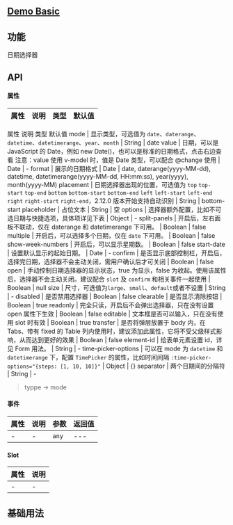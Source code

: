 ## [Demo Basic](https://wya-team.github.io/wya-vc/dist/web/date-picker/basic.html)
## 功能
日期选择器

## API

#### 属性

属性 | 说明 | 类型 | 默认值
---|---|---|---
属性	说明	类型	默认值
mode | 显示类型，可选值为 `date`、`daterange`、`datetime`、`datetimerange`、`year`、`month` | String | date
value | 日期，可以是 JavaScript 的 Date，例如 new Date()，也可以是标准的日期格式，点击右边查看
注意：value 使用 v-model 时，值是 Date 类型，可以配合 @change 使用 |  Date | -
format | 展示的日期格式 |  Date | date, daterange(yyyy-MM-dd), datetime, datetimerange(yyyy-MM-dd, HH:mm:ss), year(yyyy), month(yyyy-MM)
placement | 日期选择器出现的位置，可选值为 `top` `top-start` `top-end` `bottom` `bottom-start` `bottom-end` `left` `left-start` `left-end` `right` `right-start` `right-end`，2.12.0 版本开始支持自动识别 | String | bottom-start
placeholder | 占位文本 | String | 空
options | 选择器额外配置，比如不可选日期与快捷选项，具体项详见下表 | Object | -
split-panels | 开启后，左右面板不联动，仅在 daterange 和 datetimerange 下可用。 | Boolean | false
multiple | 开启后，可以选择多个日期，仅在 `date` 下可用。 | Boolean | false
show-week-numbers | 开启后，可以显示星期数。 | Boolean | false
start-date | 设置默认显示的起始日期。 | Date | -
confirm | 是否显示底部控制栏，开启后，选择完日期，选择器不会主动关闭，需用户确认后才可关闭 | Boolean | false
open | 手动控制日期选择器的显示状态，true 为显示，false 为收起。使用该属性后，选择器不会主动关闭。建议配合 `slot` 及 `confirm` 和相关事件一起使用 | Boolean | null
size | 尺寸，可选值为`large`、`small`、`default`或者不设置 | String | -
disabled | 是否禁用选择器 | Boolean | false
clearable | 是否显示清除按钮 | Boolean | true
readonly | 完全只读，开启后不会弹出选择器，只在没有设置 open 属性下生效 | Boolean | false
editable | 文本框是否可以输入，只在没有使用 slot 时有效 | Boolean | true
transfer | 是否将弹层放置于 body 内，在 Tabs、带有 fixed 的 Table 列内使用时，建议添加此属性，它将不受父级样式影响，从而达到更好的效果 | Boolean | false
element-id | 给表单元素设置 id，详见 Form 用法。 | String | -
time-picker-options | 可以在 mode 为 `datetime` 和 `datetimerange` 下，配置 `TimePicker` 的属性，比如时间间隔 `:time-picker-options="{steps: [1, 10, 10]}"` | Object | {}
separator | 两个日期间的分隔符 | String | -	


> typpe -> mode 

#### 事件

属性 | 说明 | 参数 | 返回值
---|---|---|---
- | - | `any`|---

#### Slot

属性 | 说明
---|---
- | -



## 基础用法

```jsx

```